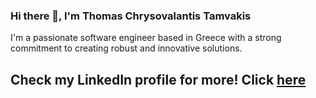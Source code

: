 ### Hi there 👋, I'm Thomas Chrysovalantis Tamvakis
I'm a passionate software engineer based in Greece with a strong commitment to creating robust and innovative solutions.

## Check my LinkedIn profile for more! Click [here](https://www.linkedin.com/in/thomas-tamvakis-530055249/)
